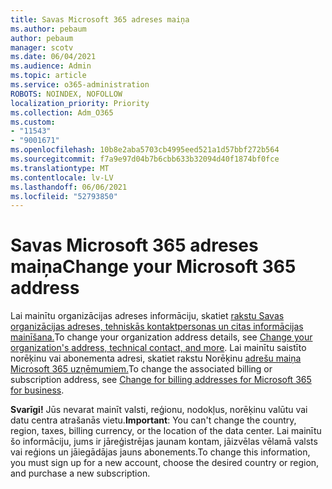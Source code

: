 ```yaml
---
title: Savas Microsoft 365 adreses maiņa
ms.author: pebaum
author: pebaum
manager: scotv
ms.date: 06/04/2021
ms.audience: Admin
ms.topic: article
ms.service: o365-administration
ROBOTS: NOINDEX, NOFOLLOW
localization_priority: Priority
ms.collection: Adm_O365
ms.custom:
- "11543"
- "9001671"
ms.openlocfilehash: 10b8e2aba5703cb4995eed521a1d57bbf272b564
ms.sourcegitcommit: f7a9e97d04b7b6cbb633b32094d40f1874bf0fce
ms.translationtype: MT
ms.contentlocale: lv-LV
ms.lasthandoff: 06/06/2021
ms.locfileid: "52793850"
---
```

# <a name="change-your-microsoft-365-address"></a><span data-ttu-id="0077a-102">Savas Microsoft 365 adreses maiņa</span><span class="sxs-lookup"><span data-stu-id="0077a-102">Change your Microsoft 365 address</span></span>

<span data-ttu-id="0077a-103">Lai mainītu organizācijas adreses informāciju, skatiet [rakstu Savas organizācijas adreses, tehniskās kontaktpersonas un citas informācijas mainīšana.](/microsoft-365/admin/manage/change-address-contact-and-more)</span><span class="sxs-lookup"><span data-stu-id="0077a-103">To change your organization address details, see [Change your organization's address, technical contact, and more](/microsoft-365/admin/manage/change-address-contact-and-more).</span></span> <span data-ttu-id="0077a-104">Lai mainītu saistīto norēķinu vai abonementa adresi, skatiet rakstu Norēķinu [adrešu maiņa Microsoft 365 uzņēmumiem.](/microsoft-365/commerce/billing-and-payments/change-your-billing-addresses)</span><span class="sxs-lookup"><span data-stu-id="0077a-104">To change the associated billing or subscription address, see [Change for billing addresses for Microsoft 365 for business](/microsoft-365/commerce/billing-and-payments/change-your-billing-addresses).</span></span> 

<span data-ttu-id="0077a-105">**Svarīgi!** Jūs nevarat mainīt valsti, reģionu, nodokļus, norēķinu valūtu vai datu centra atrašanās vietu.</span><span class="sxs-lookup"><span data-stu-id="0077a-105">**Important**: You can't change the country, region, taxes, billing currency, or the location of the data center.</span></span> <span data-ttu-id="0077a-106">Lai mainītu šo informāciju, jums ir jāreģistrējas jaunam kontam, jāizvēlas vēlamā valsts vai reģions un jāiegādājas jauns abonements.</span><span class="sxs-lookup"><span data-stu-id="0077a-106">To change this information, you must sign up for a new account, choose the desired country or region, and purchase a new subscription.</span></span> 